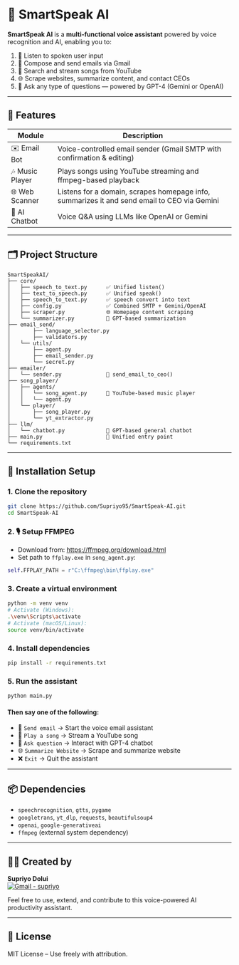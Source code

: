 # 🧠 SmartSpeak AI

**SmartSpeak AI** is a **multi-functional voice assistant** powered by voice recognition and AI, enabling you to:

1. 🎤 Listen to spoken user input  
2. 📧 Compose and send emails via Gmail  
3. 🎵 Search and stream songs from YouTube  
4. 🌐 Scrape websites, summarize content, and contact CEOs  
5. 🤖 Ask any type of questions — powered by GPT-4 (Gemini or OpenAI)

---

## 🚀 Features

| Module        | Description                                                                 |
|---------------|-----------------------------------------------------------------------------|
| ✉️ Email Bot   | Voice-controlled email sender (Gmail SMTP with confirmation & editing)     |
| 🎶 Music Player | Plays songs using YouTube streaming and ffmpeg-based playback              |
| 🌐 Web Scanner | Listens for a domain, scrapes homepage info, summarizes it and send email to CEO via Gemini   |
| 💬 AI Chatbot  | Voice Q&A using LLMs like OpenAI or Gemini                                 |

---

## 🗂️ Project Structure

```
SmartSpeakAI/
├── core/
│   ├── speech_to_text.py      ✅ Unified listen()
│   ├── text_to_speech.py      ✅ Unified speak()
│   ├── speech_to_text.py      ✅ speech convert into text
│   ├── config.py              ✅ Combined SMTP + Gemini/OpenAI
│   ├── scraper.py             🌐 Homepage content scraping
│   └── summarizer.py          🧠 GPT-based summarization
├── email_send/
│       ├── language_selector.py
│       ├── validators.py
│   └── utils/
│       ├── agent.py
│       ├── email_sender.py
│       └── secret.py
├── emailer/
│   └── sender.py              📧 send_email_to_ceo()
├── song_player/
│   ├── agents/
│   │   └── song_agent.py      🎵 YouTube-based music player
│   │   └── agent.py      
│   └── player/
│       ├── song_player.py
│       └── yt_extractor.py
├── llm/
│   └── chatbot.py             💬 GPT-based general chatbot
├── main.py                    🧩 Unified entry point
└── requirements.txt
```

---

## 🧪 Installation Setup

### 1. Clone the repository

```bash
git clone https://github.com/Supriyo95/SmartSpeak-AI.git
cd SmartSpeak-AI
```

### 2. 🎙️ Setup FFMPEG

- Download from: https://ffmpeg.org/download.html  
- Set path to `ffplay.exe` in `song_agent.py`:
```python
self.FFPLAY_PATH = r"C:\ffmpeg\bin\ffplay.exe"
```

### 3. Create a virtual environment

```bash
python -m venv venv
# Activate (Windows):
.\venv\Scripts\activate
# Activate (macOS/Linux):
source venv/bin/activate
```

### 4. Install dependencies

```bash
pip install -r requirements.txt
```

### 5. Run the assistant

```bash
python main.py
```

#### Then say one of the following:

- 📨 `Send email` → Start the voice email assistant  
- 🎵 `Play a song` → Stream a YouTube song  
- 💬 `Ask question` → Interact with GPT-4 chatbot  
- 🌐 `Summarize Website` → Scrape and summarize website  
- ❌ `Exit` → Quit the assistant  

---

## 📦 Dependencies

- `speechrecognition`, `gtts`, `pygame`  
- `googletrans`, `yt_dlp`, `requests`, `beautifulsoup4`  
- `openai`, `google-generativeai`  
- `ffmpeg` (external system dependency)

---

## 👨‍💻 Created by

**Supriyo Dolui**  
[![Gmail - supriyo](https://img.shields.io/badge/Gmail-supriyo-red?style=for-the-badge&logo=gmail&logoColor=white&labelColor=EA4335)][reach_gmail]

Feel free to use, extend, and contribute to this voice-powered AI productivity assistant.

---

## 📜 License

MIT License – Use freely with attribution.

<!-- CONTACT LINKS -->
[reach_gmail]: mailto:supriyo2001dolui@gmail.com?subject=GitHub